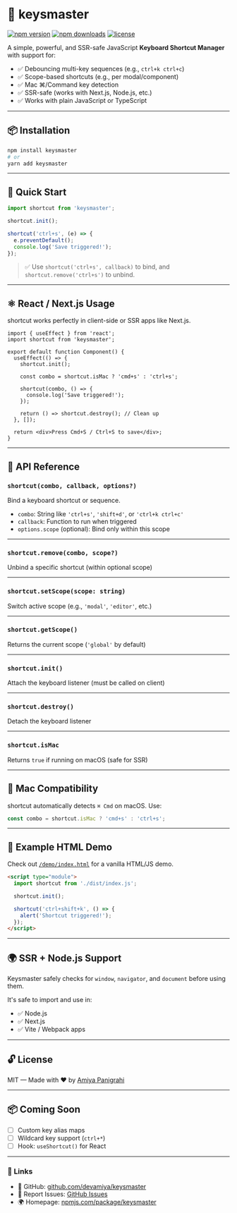 # 🔑 keysmaster

[![npm version](https://img.shields.io/npm/v/keysmaster.svg?style=flat&color=blue)](https://www.npmjs.com/package/keysmaster)
[![npm downloads](https://img.shields.io/npm/dw/keysmaster?style=flat&color=brightgreen)](https://www.npmjs.com/package/keysmaster)
[![license](https://img.shields.io/npm/l/keysmaster?style=flat&color=orange)](https://github.com/devamiya/keysmaster/blob/main/LICENSE)

A simple, powerful, and SSR-safe JavaScript **Keyboard Shortcut Manager** with support for:

- ✅ Debouncing multi-key sequences (e.g., `ctrl+k ctrl+c`)
- ✅ Scope-based shortcuts (e.g., per modal/component)
- ✅ Mac ⌘/Command key detection
- ✅ SSR-safe (works with Next.js, Node.js, etc.)
- ✅ Works with plain JavaScript or TypeScript

---

## 📦 Installation

```bash
npm install keysmaster
# or
yarn add keysmaster
```

---

## 🔰 Quick Start

```ts
import shortcut from 'keysmaster';

shortcut.init();

shortcut('ctrl+s', (e) => {
  e.preventDefault();
  console.log('Save triggered!');
});
```

> ✅ Use `shortcut('ctrl+s', callback)` to bind, and `shortcut.remove('ctrl+s')` to unbind.

---

## ⚛️ React / Next.js Usage

shortcut works perfectly in client-side or SSR apps like Next.js.

```tsx
import { useEffect } from 'react';
import shortcut from 'keysmaster';

export default function Component() {
  useEffect(() => {
    shortcut.init();

    const combo = shortcut.isMac ? 'cmd+s' : 'ctrl+s';

    shortcut(combo, () => {
      console.log('Save triggered!');
    });

    return () => shortcut.destroy(); // Clean up
  }, []);

  return <div>Press Cmd+S / Ctrl+S to save</div>;
}
```

---

## 🔧 API Reference

### `shortcut(combo, callback, options?)`
Bind a keyboard shortcut or sequence.

- `combo`: String like `'ctrl+s'`, `'shift+d'`, or `'ctrl+k ctrl+c'`
- `callback`: Function to run when triggered
- `options.scope` (optional): Bind only within this scope

---

### `shortcut.remove(combo, scope?)`
Unbind a specific shortcut (within optional scope)

---

### `shortcut.setScope(scope: string)`
Switch active scope (e.g., `'modal'`, `'editor'`, etc.)

---

### `shortcut.getScope()`
Returns the current scope (`'global'` by default)

---

### `shortcut.init()`
Attach the keyboard listener (must be called on client)

---

### `shortcut.destroy()`
Detach the keyboard listener

---

### `shortcut.isMac`
Returns `true` if running on macOS (safe for SSR)

---

## 🧠 Mac Compatibility

shortcut automatically detects `⌘ Cmd` on macOS. Use:

```ts
const combo = shortcut.isMac ? 'cmd+s' : 'ctrl+s';
```

---

## 🧪 Example HTML Demo

Check out [`/demo/index.html`](./demo/index.html) for a vanilla HTML/JS demo.

```html
<script type="module">
  import shortcut from './dist/index.js';

  shortcut.init();

  shortcut('ctrl+shift+k', () => {
    alert('Shortcut triggered!');
  });
</script>
```

---

## 🌍 SSR + Node.js Support

Keysmaster safely checks for `window`, `navigator`, and `document` before using them.

It's safe to import and use in:

- ✅ Node.js
- ✅ Next.js
- ✅ Vite / Webpack apps

---

## 🔓 License

MIT — Made with ❤️ by [Amiya Panigrahi](https://devamiya.me)

---

## 📦 Coming Soon

- [ ] Custom key alias maps
- [ ] Wildcard key support (`ctrl+*`)
- [ ] Hook: `useShortcut()` for React

---

### 🔗 Links

- 🧠 GitHub: [github.com/devamiya/keysmaster](https://github.com/devamiya/keysmaster)
- 🐞 Report Issues: [GitHub Issues](https://github.com/devamiya/keysmaster/issues)
- 🌍 Homepage: [npmjs.com/package/keysmaster](https://www.npmjs.com/package/keysmaster)

